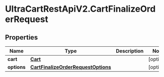 # UltraCartRestApiV2.CartFinalizeOrderRequest

## Properties

Name | Type | Description | Notes
------------ | ------------- | ------------- | -------------
**cart** | [**Cart**](Cart.md) |  | [optional] 
**options** | [**CartFinalizeOrderRequestOptions**](CartFinalizeOrderRequestOptions.md) |  | [optional] 


